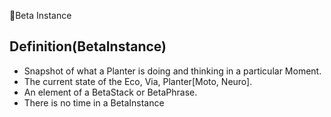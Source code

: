 🔷<beta>Beta Instance</beta>

## Definition(BetaInstance)

- Snapshot of what a Planter is doing and thinking in a particular Moment.
- The current state of the Eco, Via, Planter[Moto, Neuro].
- An element of a BetaStack or BetaPhrase.
- There is no time in a BetaInstance
